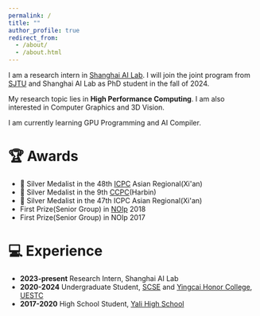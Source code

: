 ```yaml
---
permalink: /
title: ""
author_profile: true
redirect_from:  
  - /about/
  - /about.html
---
```

I am a research intern in [Shanghai AI Lab](https://www.shlab.org.cn/). I will join the joint program from [SJTU](https://www.sjtu.edu.cn/) and Shanghai AI Lab as PhD student in the fall of 2024.

My research topic lies in **High Performance Computing**. I am also interested in Computer Graphics and 3D Vision. 

<!--I am currently learning GPU programming, such as [CUDA](https://www.nvidia.cn/geforce/technologies/cuda/), [Triton](https://openai.com/index/triton/), etc., and deep learning compiler, such as [Apache TVM](https://github.com/apache/tvm).-->
I am currently learning GPU Programming and AI Compiler.

# 🏆 Awards
+ 🥈 Silver Medalist in the 48th [ICPC](https://icpc.global/) Asian Regional(Xi'an)
+ 🥈 Silver Medalist in the 9th [CCPC](https://ccpc.io/)(Harbin)
+ 🥈 Silver Medalist in the 47th ICPC Asian Regional(Xi'an)
+ First Prize(Senior Group) in [NOIp](https://www.noi.cn/gynoi/jj/) 2018
+ First Prize(Senior Group) in NOIp 2017

# 💻 Experience
+ **2023-present** Research Intern, Shanghai AI Lab
+ **2020-2024** Undergraduate Student, [SCSE](https://www.scse.uestc.edu.cn/) and [Yingcai Honor College](https://www.yingcai.uestc.edu.cn/), [UESTC](https://www.uestc.edu.cn/)
+ **2017-2020** High School Student, [Yali High School](http://www.yali.hn.cn/)


<!--😀 More About Me
+ 🏃‍ I like running. 
+ 🎵 I like classical music and electronic music.
+ ❓ I love going through experiences I've never had before.
+ ❗ I enjoy a life full of surprises and unexpected moments.
+ 🧙‍ I usually use the name 'Mage Apprentice' online, but this does not mean I am interested in magic or occultism.-->

